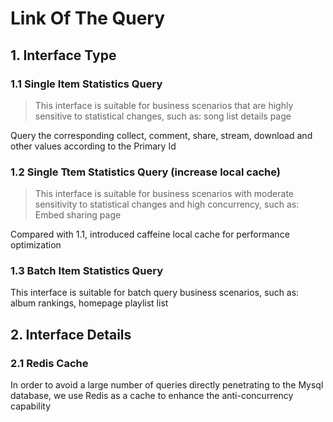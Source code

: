 # Link Of The Query


## 1. Interface Type

### 1.1 Single Item Statistics Query
> This interface is suitable for business scenarios that are highly sensitive to statistical changes, such as: song list details page

Query the corresponding collect, comment, share, stream, download and other values according to the Primary Id

### 1.2 Single Ttem Statistics Query (increase local cache)
> This interface is suitable for business scenarios with moderate sensitivity to statistical changes and high concurrency, such as: Embed sharing page

Compared with 1.1, introduced caffeine local cache for performance optimization

### 1.3 Batch Item Statistics Query

This interface is suitable for batch query business scenarios, such as: album rankings, homepage playlist list

## 2. Interface Details

### 2.1 Redis Cache

In order to avoid a large number of queries directly penetrating to the Mysql database, we use Redis as a cache to enhance the anti-concurrency capability


